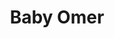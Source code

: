 ---
title:  "Baby Omer"
metadate: "hide"
categories: [ Participant, UI ]
image: "/assets/images/story6.jpg"
---